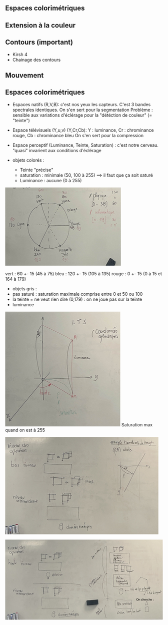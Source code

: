 ## Espaces colorimétriques
## Extension à la couleur 
## Contours (important)
 - Kirsh 4
 - Chainage des contours
## Mouvement

## Espaces colorimétriques
 - Espaces natifs (R,V,B): c'est nos yeux les capteurs. C'est 3 bandes spectrales identiques.
    On s'en sert pour la segmentation 
    Problème : sensible aux variations d'éclérage pour la "détéction de couleur" (= "teinte")
 - Espace télévisuels (Y,u,v) (Y,Cr,Cb): Y : luminance, Cr : chrominance rouge, Cb : chrominance bleu
    On s'en sert pour la compression
 - Espace perceptif (Luminance, Teinte, Saturation) : c'est notre cerveau. "quasi" invarient aux conditions d'éclérage

 - objets colorés : 
   - Teinte "précise"
   - saturation : minimale (50, 100 à 255) ==> il faut que ça soit saturé 
   - Luminance : aucune (0 à 255)

![1736858502233](image/NoteRevision/1736858502233.png)

vert : 60 +- 15 (45 à 75)
bleu : 120 +- 15 (105 à 135)
rouge : 0 +- 15 (0 à 15 et 164 à 179)

 - objets gris : 
 - pas saturé : saturation maximale comprise entre 0 et 50 ou 100 
 - la teinte = ne veut rien dire (0,179) : on ne joue pas sur la teinte 
 - luminance

![1736859098679](image/NoteRevision/1736859098679.png)
Saturation max quand on est à 255 

![1736859339151](image/NoteRevision/1736859339151.png)

![1736859901185](image/NoteRevision/1736859901185.png)




